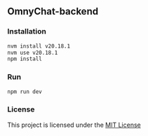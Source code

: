 ## OmnyChat-backend

### Installation

```bash
nvm install v20.18.1
nvm use v20.18.1
npm install
```

### Run

```bash
npm run dev
```

### License

This project is licensed under the [MIT License](./LICENSE)
